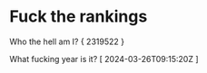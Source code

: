 # Fuck the rankings

Who the hell am I?
{ 2319522 }

What fucking year is it?
[ 2024-03-26T09:15:20Z ]
